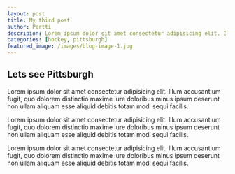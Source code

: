 ```yaml
---
layout: post
title: My third post
author: Pertti
descripion: Lorem ipsum dolor sit amet consectetur adipisicing elit. Illum accusantium fugit, quo dolorem distinctio maxime iure doloribus minus. 
categories: [hockey, pittsburgh] 
featured_image: /images/blog-image-1.jpg
---
```


## Lets see Pittsburgh

Lorem ipsum dolor sit amet consectetur adipisicing elit. Illum accusantium fugit, quo dolorem distinctio maxime iure doloribus minus ipsum deserunt non ullam aliquam esse aliquid debitis totam modi sequi facilis.

Lorem ipsum dolor sit amet consectetur adipisicing elit. Illum accusantium fugit, quo dolorem distinctio maxime iure doloribus minus ipsum deserunt non ullam aliquam esse aliquid debitis totam modi sequi facilis.

Lorem ipsum dolor sit amet consectetur adipisicing elit. Illum accusantium fugit, quo dolorem distinctio maxime iure doloribus minus ipsum deserunt non ullam aliquam esse aliquid debitis totam modi sequi facilis.